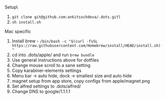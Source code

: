 Setup\
1. `git clone git@github.com:ankitsxchdeva/.dots.git`\
2. `sh install.sh`

Mac specific
1. Install brew - `/bin/bash -c "$(curl -fsSL https://raw.githubusercontent.com/Homebrew/install/HEAD/install.sh)"` 
2. cd into .dots/apple/ and run `brew bundle` 
3. Use general instructions above for dotfiles
4. Change mouse scroll to a sane setting
5. Copy karabiner-elements settings
7. Menu bar -> auto hide, dock -> smallest size and auto hide
8. magnet setup from app store, copy configs from apple/magnet.png
9. Set alfred settings to .dots/alfred/
10. Change DNS to google/1.1.1.1

